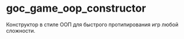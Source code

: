 # goc_game_oop_constructor
Конструктор в стиле ООП для быстрого протипирования игр любой сложности. 
